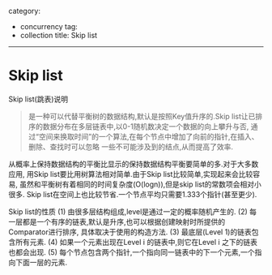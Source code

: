 category: 
- concurrency
tag:
- collection
title: Skip list
---
# Skip list

Skip list(跳表)说明

> 是一种可以代替平衡树的数据结构,默认是按照Key值升序的.Skip list让已排序的数据分布在多层链表中,以0-1随机数决定一个数据的向上攀升与否,
通过“空间来换取时间”的一个算法,在每个节点中增加了向前的指针,在插入、删除、查找时可以忽略
一些不可能涉及到的结点,从而提高了效率.

从概率上保持数据结构的平衡比显示的保持数据结构平衡要简单的多.对于大多数应用,
用Skip list要比用树算法相对简单.由于Skip list比较简单,实现起来会比较容易,
虽然和平衡树有着相同的时间复杂度(O(logn)),但是skip list的常数项会相对小很多.
Skip list在空间上也比较节省.一个节点平均只需要1.333个指针(甚至更少).

Skip list的性质
(1) 由很多层结构组成,level是通过一定的概率随机产生的.
(2) 每一层都是一个有序的链表,默认是升序,也可以根据创建映射时所提供的Comparator进行排序,
    具体取决于使用的构造方法.
(3) 最底层(Level 1)的链表包含所有元素.
(4) 如果一个元素出现在Level i 的链表中,则它在Level i 之下的链表也都会出现.
(5) 每个节点包含两个指针,一个指向同一链表中的下一个元素,一个指向下面一层的元素.